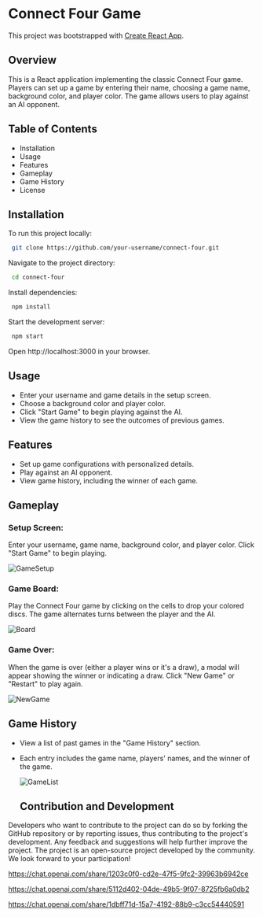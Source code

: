 # Connect Four Game


This project was bootstrapped with [Create React App](https://github.com/facebook/create-react-app).

## Overview
This is a React application implementing the classic Connect Four game. Players can set up a game by entering their name, choosing a game name, background color, and player color. The game allows users to play against an AI opponent.


## Table of Contents

- Installation
- Usage
- Features
- Gameplay
- Game History
- License

## Installation

To run this project locally:

```bash
 git clone https://github.com/your-username/connect-four.git
```

Navigate to the project directory:

```bash
 cd connect-four
```
Install dependencies:

```bash
 npm install
```
Start the development server:

```bash
 npm start
```

Open http://localhost:3000 in your browser.


## Usage
- Enter your username and game details in the setup screen.
- Choose a background color and player color.
- Click "Start Game" to begin playing against the AI.
- View the game history to see the outcomes of previous games.


## Features
- Set up game configurations with personalized details.
- Play against an AI opponent.
- View game history, including the winner of each game.

## Gameplay
### Setup Screen:
 Enter your username, game name, background color, and player color. Click "Start Game" to begin playing.

![GameSetup](https://github.com/FurkanTansel/ConnectFour/assets/128932969/40cb2773-a66a-463b-b46d-4c855cf4da80)
 
### Game Board:
  Play the Connect Four game by clicking on the cells to drop your colored discs. The game alternates turns between the player and the AI.

![Board](https://github.com/FurkanTansel/ConnectFour/assets/128932969/0bc49dff-eefd-4484-9512-48c7b5d5ca5c)

  
### Game Over: 
  When the game is over (either a player wins or it's a draw), a modal will appear showing the winner or indicating a draw. Click "New Game" or "Restart" to play again.

  ![NewGame](https://github.com/FurkanTansel/ConnectFour/assets/128932969/7259ac05-b8b1-4491-81dc-c0b1bd001564)


  ## Game History
- View a list of past games in the "Game History" section.
- Each entry includes the game name, players' names, and the winner of the game.

  ![GameList](https://github.com/FurkanTansel/ConnectFour/assets/128932969/545fb2eb-c3a9-44c3-8586-01b81a73c19a)


  ## Contribution and Development
 Developers who want to contribute to the project can do so by forking the GitHub repository or by reporting issues, thus contributing to the project's development. Any feedback and suggestions will help further improve the project. The project is an open-source project developed by the community. We look forward to your participation!

https://chat.openai.com/share/1203c0f0-cd2e-47f5-9fc2-39963b6942ce

https://chat.openai.com/share/5112d402-04de-49b5-9f07-8725fb6a0db2

https://chat.openai.com/share/1dbff71d-15a7-4192-88b9-c3cc54440591

